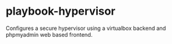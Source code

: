 # playbook-hypervisor
Configures a secure hypervisor using a virtualbox backend and phpmyadmin web based frontend.
